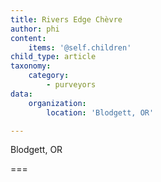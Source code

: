 ```yaml
---
title: Rivers Edge Chèvre
author: phi
content:
    items: '@self.children'
child_type: article
taxonomy:
    category:
        - purveyors
data:
    organization:
        location: 'Blodgett, OR'

---
```


<span class="loc">Blodgett, OR</span>

===


